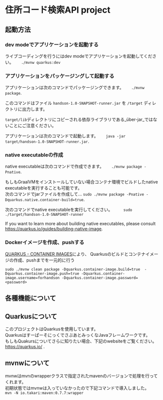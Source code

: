 # 住所コード検索API project

## 起動方法

### dev modeでアプリケーションを起動する

ライブコーディングを行うにはdev modeでアプリケーションを起動してください。　　
`./mvnw quarkus:dev`

### アプリケーションをパッケージングして起動する

アプリケーションは次のコマンドでパッケージングできます。　　
 `./mvnw package`.

このコマンドはファイル `handson-1.0-SNAPSHOT-runner.jar` を `/target` ディレクトリに出力します。  
  
`target/lib`ディレクトリにコピーされる依存ライブラリである_über-jar_ではないことにご注意ください。
  
アプリケーションは次のコマンドで起動します。　　
 `java -jar target/handson-1.0-SNAPSHOT-runner.jar`.

### native executableの作成

native executableは次のコマンドで作成できます。　　
`./mvnw package -Pnative`.

もしもGraalVMをインストールしていない場合コンテナ環境でビルドしたnative executableを実行することも可能です。　　  
次のコマンドでjarファイルを作成して...
 `sudo ./mvnw package -Pnative -Dquarkus.native.container-build=true`.

次のコマンドでnative executableを実行してください。 　　
`sudo ./target/handson-1.0-SNAPSHOT-runner`

If you want to learn more about building native executables, please consult https://quarkus.io/guides/building-native-image.

### Dockerイメージを作成、pushする

[QUARKUS - CONTAINER IMAGES](https://quarkus.io/guides/container-image)により、
Quarkusのビルドとコンテナイメージの作成、pushまでを一元的に行う

```shell
sudo ./mvnw clean package -Dquarkus.container-image.build=true  -Dquarkus.container-image.push=true -Dquarkus.container-image.username=forhandson -Dquarkus.container-image.password=<password>
```

## 各種機能について

## Quarkusについて

このプロジェクトはQuarkusを使用しています。  
QuarkusはすーぱーそにっくでさぶあとみっくなJavaフレームワークです。  
もしもQuakursについてさらに知りたい場合、下記のwebsiteをご覧ください。　  
https://quarkus.io/ .


## mvnwについて
mvnwはmvnのwrapperクラスで指定されたmavenのバージョンで処理を行ってくれます。  
初期状態ではmvnwは入っていなかったので下記コマンドで導入しました。  
`mvn -N io.takari:maven:0.7.7:wrapper`
